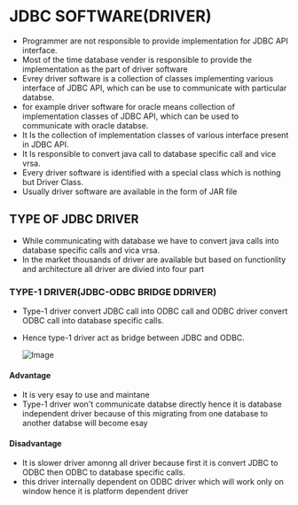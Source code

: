 # JDBC SOFTWARE(DRIVER)
- Programmer are not responsible to provide implementation for JDBC API interface.
- Most of the time database vender is responsible to provide the implementation as the part of driver software
- Evrey driver software is a collection of classes implementing various interface of JDBC API, which can be use to communicate with particular databse.
- for example driver software for oracle means collection of implementation classes of JDBC API, which can be used to communicate with oracle databse.
- It Is the collection of implementation classes of various interface present in JDBC API.
- It Is responsible to convert java call to database specific call and vice vrsa.
- Every driver software  is identified with a special class which is nothing but Driver Class.
- Usually driver software are available in the form of JAR file

## TYPE OF JDBC DRIVER  
- While communicating with database we have to convert java calls into database specific calls and vica vrsa.
- In the market thousands of driver are available but based on functionlity and architecture all driver are divied into four part

### TYPE-1 DRIVER(JDBC-ODBC BRIDGE DDRIVER) 
- Type-1 driver convert JDBC call into ODBC call and ODBC driver convert ODBC call into database specific calls.
- Hence type-1 driver act as bridge between JDBC and ODBC.


  ![Image](https://github.com/user-attachments/assets/b1b02e79-8496-4443-a52e-4a619bd6f7ee)

#### Advantage 
- It is very esay to use and maintane
- Type-1 driver won't communicate databse directly hence it is database independent driver because of this migrating from one database to another databse will become esay

#### Disadvantage 
- It is slower driver amonng all driver because first it is convert JDBC to ODBC then ODBC to database specific calls.
- this driver internally dependent on ODBC driver which will work only on window hence it is platform dependent driver
